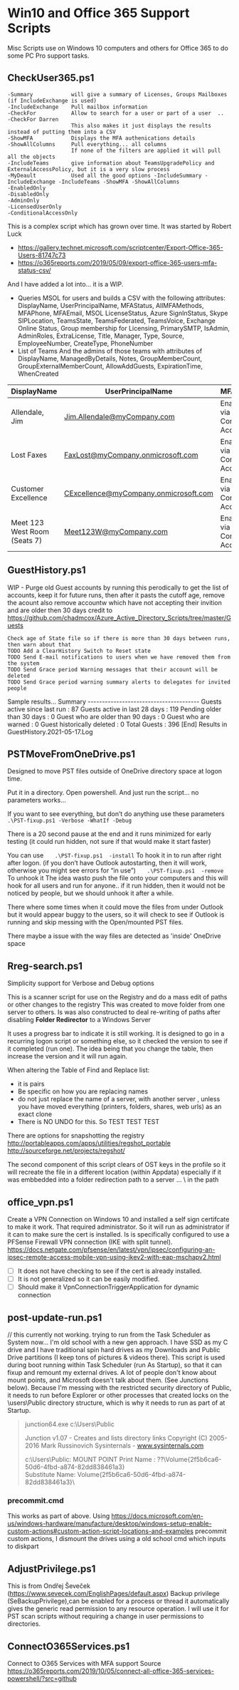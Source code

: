 # Win10 and Office 365 Support Scripts
Misc Scripts use on Windows 10 computers and others for Office 365 to do some PC Pro support tasks.

## CheckUser365.ps1
 
    -Summary            will give a summary of Licenses, Groups Mailboxes (if IncludeExchange is used)
    -IncludeExchange    Pull mailbox information
    -CheckFor           Allow to search for a user or part of a user  ..  -CheckFor Darren
                        This also makes it just displays the results instead of putting them into a CSV
    -ShowMFA            Displays the MFA authenications details
    -ShowAllColumns     Pull everything... all columns
                        If none of the filters are applied it will pull all the objects
    -IncludeTeams       give information about TeamsUpgradePolicy and ExternalAccessPolicy, but it is a very slow process
    -MyDeault           Used all the good options -IncludeSummary -IncludeExchange -IncludeTeams -ShowMFA -ShowAllColumns
    -EnabledOnly
    -DisabledOnly
    -AdminOnly
    -LicensedUserOnly
    -ConditionalAccessOnly

This is a complex script which has grown over time.  It was started by Robert Luck 
- https://gallery.technet.microsoft.com/scriptcenter/Export-Office-365-Users-81747c73
- https://o365reports.com/2019/05/09/export-office-365-users-mfa-status-csv/

And I have added a lot into... it is a WIP.
- Queries MSOL for users and builds a CSV with the following attributes:
DisplayName, UserPrincipalName, MFAStatus, AllMFAMethods, MFAPhone, MFAEmail, MSOL LicenseStatus, 
Azure SignInStatus, Skype SIPLocation, TeamsState, TeamsFederated,  TeamsVoice, Exchange Online Status, Group membership for Licensing, PrimarySMTP,
IsAdmin, AdminRoles, ExtraLicense, Title, Manager, Type, Source, EmployeeNumber, CreateType, PhoneNumber
- List of Teams And the admins of those teams with attributes of 
DisplayName, ManagedByDetails, Notes, GroupMemberCount, GroupExternalMemberCount, AllowAddGuests, ExpirationTime, WhenCreated

| DisplayName | UserPrincipalName | MFAStatus | ActivationStatus | DefaultMFAMethod | AllMFAMethods | MFAPhone | MFAEmail | LicenseStatus | SignInStatus | SIPLocation | TeamsState | TeamsFederated | TeamsVoice | ExOStatus | ExODetails | E5Licensed | SpecialGroups | PrimarySMTP | IsAdmin | AdminRoles | ExtraLicense | Title | Manager | Type | Source | EmployeeNumber | CreateType | PhoneNumber | GroupCount |
| --- | --- | --- | --- | --- | --- | --- | --- | --- | --- | --- | --- | --- | --- | --- | --- | --- | --- | --- | --- | --- | --- | --- | --- | --- | --- | --- | --- | --- | --- |
| Allendale, Jim | Jim.Allendale@myCompany.com | Enabled via Conditional Access | Yes | PhoneAppNotification | PhoneAppOTP,PhoneAppNotification | - | - | TRUE | Allowed | TeamsOnly |  |  | Microsoft365AudioConferencing(Success), Microsoft365PhoneSystem(Success) | Online | UserMailbox/UserMailbox | TRUE |  | jim.Allendale@myCompany.com | - | - | InTune365(PendingActivation), FlowViral(Success), PowerAppsViral2(Success), FlowViral(Success) | Front Line Support | James, Dave | Member | WindowsAD | 64xxx |  | 555-555-1212 | 62 |
| Lost Faxes  | FaxLost@myCompany.onmicrosoft.com | Enabled via Conditional Access | No | - | - | - | - | FALSE | Allowed |  |  |  |  | Nobox |  | - | - | FaxLost@myCompany.onmicrosoft.com | - | - |  |  | - | Member | WindowsAD |  |  |  | 0 |
| Customer Excellence | CExcellence@myCompany.onmicrosoft.com | Enabled via Conditional Access | No | - | - | - | - | FALSE | Denied |  |  |  |  | Shared Mailbox | UserMailbox/SharedMailbox | - | - | cexcellence@myCompany.com | - | - |  |  | - | Member | WindowsAD |  |  |  | 0 |
| Meet 123 West Room (Seats 7) | Meet123W@myCompany.com | Enabled via Conditional Access | No | - | - | - | - | TRUE | Denied |  |  |  | Microsoft365PhoneSystem(Success), Microsoft365AudioConferencing(Success) | Room Mailbox | UserMailbox/RoomMailbox | - | - | meet123w@myCompany.com | - | - |  |  | - | Member | WindowsAD |  |  | 555-555-1233 | 2|


## __GuestHistory.ps1__
 WIP - Purge old Guest accounts by running this perodically to get the list of accounts, keep it for future runs, then after it pasts the cutoff age, remove the acount
also remove accountw which have not accepting their invition and are older then 30 days credit 
 to https://github.com/chadmcox/Azure_Active_Directory_Scripts/tree/master/Guests

    Check age of State file so if there is more than 30 days between runs, then warn about that
    TODO Add a ClearHistory Switch to Reset state
    TODO Send E-mail notifications to users when we have removed them from the system
    TODO Send Grace period Warning messages that their account will be deleted
    TODO Send Grace period warning summary alerts to delegates for invited people

Sample results...
    Summary
    ---------------------------------------
    Guests active since last run     : 87
    Guests active in last 28 days    : 119
    Pending older than 30 days       : 0
    Guest who are older than 90 days : 0
    Guest who are warned             : 0
    Guest historically deleted       : 0
    Total Guests                     : 396
    [End] Results in GuestHistory.2021-05-17.Log

## __PSTMoveFromOneDrive.ps1__
 Designed to move PST files outside of OneDrive directory space at logon time.
 
 Put it in a directory. Open powershell.  And just run the script… no parameters works… 

If you want to see everything, but don’t do anything use these parameters
 `   .\PST-fixup.ps1 -Verbose -WhatIf -Debug` 

There is a 20 second pause at the end and it runs minimized for early testing (it could run hidden, not sure if that would make it start faster)

You can use 
`   .\PST-fixup.ps1  -install`
To hook it in to run after right after logon.  (if you don’t have Outlook autostarting, then it will work, otherwise you might see errors for “in use”)
`   .\PST-fixup.ps1  -remove`
To unhook it
The idea wasto push the file onto your computers and this will hook for all users and run for anyone..   if it run hidden, then it would not be noticed by people, but we should unhook it after a while.

There where some times when it could move the files from under Outlook but it would appear buggy to the users, so it will check to see if Outlook is running and skip messing with the Open/mounted PST files.

There maybe a issue with the way files are detected as 'inside' OneDrive space
 
## __Rreg-search.ps1__

Simplicity support for Verbose and Debug options

This is a scanner script for use on the Registry and do a mass edit of paths or other changes to the registry
This was created to move folder from one server to others.
Is was also constructed to deal re-writing of paths after disabling __Folder Redirector__ to a Windows Server

It uses a progress bar to indicate it is still working.
It is designed to go in a recurring logon script or something else, so it checked the version to see if it completed (run one).  The idea being that you change the table, then increase the version and it will run again.

When altering the Table of Find and Replace list:
  - it is pairs
  - Be specific on how you are replacing names
  - do not just replace the name of a server, with another server , unless you have moved everything (printers, folders, shares, web urls) as an exact clone
  - There is NO UNDO for this.  So TEST TEST TEST

There are options for snapshotting the registry
     http://portableapps.com/apps/utilities/regshot_portable
       http://sourceforge.net/projects/regshot/

The second component of this script clears of OST keys in the profile so it will recreate the file in a different location (within Appdata) especially if it was embbedded into a folder redirection path to a server ... \\ in the path

## __office_vpn.ps1__  
Create a VPN Connection on Windows 10 and installed a self sign certifcate to make it work.  That required administrator.  So it will run as administrator if it can to make sure the cert is installed.  Is is specifically configured to use a PFSense Firewall VPN connection (IKE with split tunnel).  https://docs.netgate.com/pfsense/en/latest/vpn/ipsec/configuring-an-ipsec-remote-access-mobile-vpn-using-ikev2-with-eap-mschapv2.html 

- [ ] It does not have checking to see if the cert is already installed.  
- [ ] It is not generalized so it can be easily modified.
- [ ] Should make it VpnConnectionTriggerApplication for dynamic connection

## __post-update-run.ps1__
// this currently not working.  trying to run from the Task Scheduler as System now...
I'm old school with a new gen approach. I have SSD as my C drive and I have traditional spin hard drives as my Downloads and Public Drive partitions (I keep tons of pictures & videos there).  This script is used during boot running within Task Scheduler (run As Startup), so that it can fixup and remount my external drives.  A lot of people don't know about mount points, and Microsoft doesn't talk about them.  (See Junctions below).  Because I'm messing with the restricted security directory of Public, it needs to run before Explorer or other processes that created locks on the \users\Public directory structure, which is why it needs to run as part of at Startup.

>junction64.exe c:\Users\Public
>
>Junction v1.07 - Creates and lists directory links
>Copyright (C) 2005-2016 Mark Russinovich
>Sysinternals - www.sysinternals.com
>
>c:\Users\Public: MOUNT POINT
>   Print Name     : \??\Volume{2f5b6ca6-50d6-4fbd-a874-82dd838461a3}\
>   Substitute Name: Volume{2f5b6ca6-50d6-4fbd-a874-82dd838461a3}\ 


### precommit.cmd
This works as part of above.  Using https://docs.microsoft.com/en-us/windows-hardware/manufacture/desktop/windows-setup-enable-custom-actions#custom-action-script-locations-and-examples precommit custom actions, I dismount the drives using a old school cmd which inputs to diskpart

## __AdjustPrivilege.ps1__
This is from Ondřej Ševeček (https://www.sevecek.com/EnglishPages/default.aspx)
Backup privilege (SeBackupPrivilege),can be enabled for a process or thread it automatically gives the generic read permission to any resource operation.  I will use it for PST scan scripts without requiring a change in user permissions to directories.


## ConnectO365Services.ps1
Connect to O365 Services with MFA support
Source https://o365reports.com/2019/10/05/connect-all-office-365-services-powershell/?src=github



